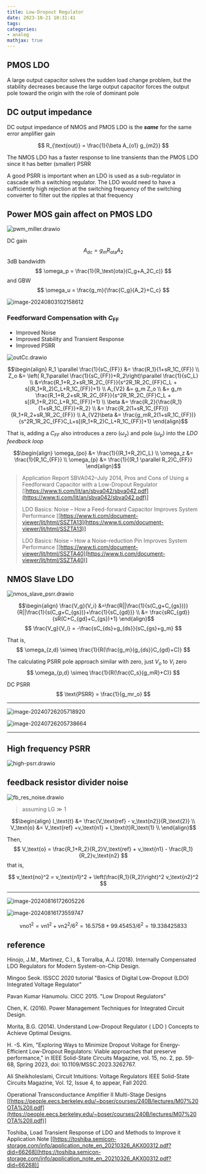 ```yaml
---
title: Low-Dropout Regulator
date: 2023-10-21 10:31:41
tags:
categories:
- analog
mathjax: true
---
```



## PMOS LDO

A large output capacitor solves the sudden load change problem, but the stability decreases because the large output capacitor forces the output pole toward the origin with the role of dominant pole



## DC output impedance 

DC output impedance of NMOS and PMOS LDO is the ***same*** for the same error amplifier gain

$$
R_{\text{out}} = \frac{1}{\beta A_{o1} g_{m2}}
$$

The NMOS LDO has a faster response to line transients than the PMOS LDO since it has better (smaller) PSRR

A good PSRR is important when an LDO is used as a sub-regulator in cascade with a switching regulator. The LDO would need to have a sufficiently high rejection at the switching frequency of the switching converter to filter out the ripples at that frequency



## Power MOS gain affect on PMOS LDO

![pwm_miller.drawio](ldo/pwm_miller.drawio.svg)



DC gain
$$
A_{dc} = g_mR_\text{ota} A_2
$$
3dB bandwidth
$$
\omega_p = \frac{1}{R_\text{ota}(C_g+A_2C_c)}
$$
and GBW
$$
\omega_u = \frac{g_m}{\frac{C_g}{A_2}+C_c}
$$


![image-20240803102158612](ldo/image-20240803102158612.png)



### Feedforward Compensation with $C_\text{FF}$​

- Improved Noise
- Improved Stability and Transient Response
- Improved PSRR

![outCc.drawio](ldo/outCc.drawio.svg)

$$\begin{align}
R_1 \parallel \frac{1}{sC_{FF}} &= \frac{R_1}{1+sR_1C_{FF}} \\
Z_o &= \left( R_1\parallel \frac{1}{sC_{FF}}+R_2\right)\parallel \frac{1}{sC_L} \\
&=\frac{R_1+R_2+sR_1R_2C_{FF}}{s^2R_1R_2C_{FF}C_L + s[(R_1+R_2)C_L+R_1C_{FF}]+1} \\
A_{V2} &= g_m Z_o \\
&= g_m \frac{R_1+R_2+sR_1R_2C_{FF}}{s^2R_1R_2C_{FF}C_L + s[(R_1+R_2)C_L+R_1C_{FF}]+1} \\
\beta &= \frac{R_2}{\frac{R_1}{1+sR_1C_{FF}}+R_2} \\
&= \frac{R_2(1+sR_1C_{FF})}{R_1+R_2+sR_1R_2C_{FF}} \\
A_{V2}\beta &= \frac{g_mR_2(1+sR_1C_{FF})}{s^2R_1R_2C_{FF}C_L+s[(R_1+R_2)C_L+R_1C_{FF}]+1} 
\end{align}$$

That is, adding a $C_{FF}$ also introduces a zero ($\omega_z$) and pole ($\omega_p$) into the *LDO feedback loop*

$$\begin{align}
\omega_{po} &= \frac{1}{(R_1+R_2)C_L} \\
\omega_z &= \frac{1}{R_1C_{FF}} \\
\omega_{p} &= \frac{1}{(R_1 \parallel R_2)C_{FF}}
\end{align}$$



> Application Report SBVA042–July 2014, Pros and Cons of Using a Feedforward Capacitor with a Low-Dropout Regulator [[https://www.ti.com/lit/an/sbva042/sbva042.pdf](https://www.ti.com/lit/an/sbva042/sbva042.pdf)]
>
> LDO Basics: Noise – How a Feed-forward Capacitor Improves System Performance [[https://www.ti.com/document-viewer/lit/html/SSZTA13](https://www.ti.com/document-viewer/lit/html/SSZTA13)]
>
> LDO Basics: Noise – How a Noise-reduction Pin Improves System Performance [[https://www.ti.com/document-viewer/lit/html/SSZTA40](https://www.ti.com/document-viewer/lit/html/SSZTA40)]



## NMOS Slave LDO

![nmos_slave_psrr.drawio](ldo/nmos_slave_psrr.drawio.svg)

$$\begin{align}
\frac{V_g}{V_i} &=\frac{R||\frac{1}{s(C_g+C_{gs})}}{R||\frac{1}{s(C_g+C_{gs})}+\frac{1}{sC_{gd}}} \\
&= \frac{sRC_{gd}}{sR(C+C_{gd}+C_{gs})+1}
\end{align}$$
$$
\frac{V_g}{V_i} = -\frac{sC_{ds}+g_{ds}}{sC_{gs}+g_m}
$$

That is,
$$
\omega_{z,d} \simeq \frac{1}{R(\frac{g_m}{g_{ds}}C_{gd}+C)}
$$

The calculating PSRR pole approach similar with zero, just $V_o$ to $V_i$ zero
$$
\omega_{p,d} \simeq \frac{1}{R(\frac{C_s}{g_mR}+C)}
$$

DC PSRR
$$
\text{PSRR} = \frac{1}{g_mr_o}
$$

---

![image-20240726205718920](ldo/image-20240726205718920.png)

![image-20240726205738664](ldo/image-20240726205738664.png)

---



## High frequency PSRR

![high-psrr.drawio](ldo/high-psrr.drawio.svg)





## feedback resistor divider noise

![fb_res_noise.drawio](ldo/fb_res_noise.drawio.svg)

> assuming $\text{LG} \gg 1$

$$\begin{align}
I_\text{t} &= \frac{V_\text{ref} - v_\text{n2}}{R_\text{2}} \\
V_\text{o} &= V_\text{ref} +v_\text{n1} + I_\text{t}R_\text{1} \\
\end{align}$$

Then,
$$
V_\text{o} = \frac{R_1+R_2}{R_2}V_\text{ref} + v_\text{n1} - \frac{R_1}{R_2}v_\text{n2}
$$
that is,

$$
v_\text{no}^2 = v_\text{n1}^2 + \left(\frac{R_1}{R_2}\right)^2 v_\text{n2}^2
$$



---

![image-20240816172605226](ldo/image-20240816172605226.png)

![image-20240816173559747](ldo/image-20240816173559747.png)


$$
\text{vno1}^2= \text{vn1}^2+\text{vn2}^2/6^2=16.5758 + 99.45453/6^2 = 19.338425833
$$






## reference

Hinojo, J.M., Martinez, C.I., & Torralba, A.J. (2018). Internally Compensated LDO Regulators for Modern System-on-Chip Design.

Mingoo Seok. ISSCC 2020 tutorial "Basics of Digital Low-Dropout (LDO) Integrated Voltage Regulator"

Pavan Kumar Hanumolu. CICC 2015. "Low Dropout Regulators"

Chen, K. (2016). Power Management Techniques for Integrated Circuit Design.

Morita, B.G. (2014). Understand Low-Dropout Regulator ( LDO ) Concepts to Achieve Optimal Designs.

H. -S. Kim, "Exploring Ways to Minimize Dropout Voltage for Energy-Efficient Low-Dropout Regulators: Viable approaches that preserve performance," in IEEE Solid-State Circuits Magazine, vol. 15, no. 2, pp. 59-68, Spring 2023, doi: 10.1109/MSSC.2023.3262767.

Ali Sheikholeslami, Circuit Intuitions: Voltage Regulators IEEE Solid-State Circuits Magazine, Vol. 12, Issue 4, to appear, Fall 2020.

Operational Transconductance Amplifier II Multi-Stage Designs [[https://people.eecs.berkeley.edu/~boser/courses/240B/lectures/M07%20OTA%20II.pdf](https://people.eecs.berkeley.edu/~boser/courses/240B/lectures/M07%20OTA%20II.pdf)]

Toshiba, Load Transient Response of LDO and Methods to Improve it Application Note [[https://toshiba.semicon-storage.com/info/application_note_en_20210326_AKX00312.pdf?did=66268](https://toshiba.semicon-storage.com/info/application_note_en_20210326_AKX00312.pdf?did=66268)]



